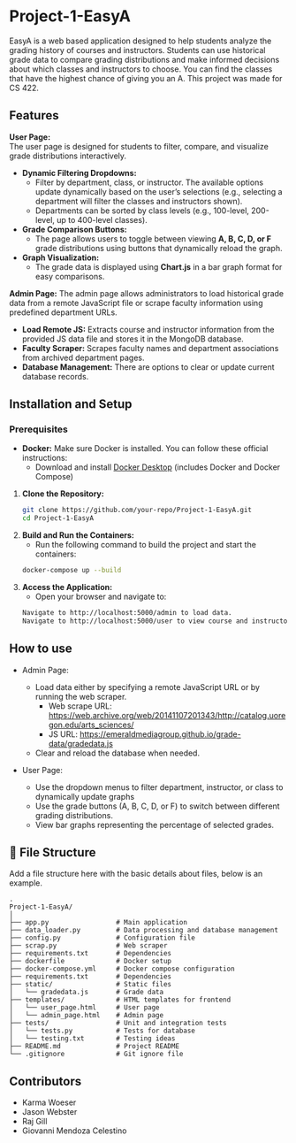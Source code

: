 # Project-1-EasyA

EasyA is a web based application designed to help students analyze the grading history of courses and instructors. 
Students can use historical grade data to compare grading distributions and make informed decisions about which classes and instructors to choose.
You can find the classes that have the highest chance of giving you an A. This project was made for CS 422.

## Features

**User Page:**  
  The user page is designed for students to filter, compare, and visualize grade distributions interactively.  
  - **Dynamic Filtering Dropdowns:**  
    - Filter by department, class, or instructor. The available options update dynamically based on the user’s selections (e.g., selecting a department will filter the classes and instructors shown).  
    - Departments can be sorted by class levels (e.g., 100-level, 200-level, up to 400-level classes).  
  - **Grade Comparison Buttons:**  
    - The page allows users to toggle between viewing **A, B, C, D, or F** grade distributions using buttons that dynamically reload the graph.  
  - **Graph Visualization:**  
    - The grade data is displayed using **Chart.js** in a bar graph format for easy comparisons.
  
**Admin Page:**
  The admin page allows administrators to load historical grade data from a remote JavaScript file or scrape faculty information using predefined department URLs.
  - **Load Remote JS:** Extracts course and instructor information from the provided JS data file and stores it in the MongoDB database.
  - **Faculty Scraper:** Scrapes faculty names and department associations from archived department pages. 
  - **Database Management:** There are options to clear or update current database records.


## Installation and Setup

### Prerequisites
- **Docker:** Make sure Docker is installed. You can follow these official instructions:
  - Download and install [Docker Desktop](https://www.docker.com/products/docker-desktop) (includes Docker and Docker Compose)

1. **Clone the Repository:**  
   ```bash
   git clone https://github.com/your-repo/Project-1-EasyA.git
   cd Project-1-EasyA

2. **Build and Run the Containers:**
   - Run the following command to build the project and start the containers:
   ```bash
   docker-compose up --build

3. **Access the Application:**
   - Open your browser and navigate to:
   ```bash
   Navigate to http://localhost:5000/admin to load data.
   Navigate to http://localhost:5000/user to view course and instructor comparisons. 

## How to use
- Admin Page:
  - Load data either by specifying a remote JavaScript URL or by running the web scraper.
    - Web scrape URL: https://web.archive.org/web/20141107201343/http://catalog.uoregon.edu/arts_sciences/
    - JS URL: https://emeraldmediagroup.github.io/grade-data/gradedata.js
  - Clear and reload the database when needed.
 
- User Page:
  - Use the dropdown menus to filter department, instructor, or class to dynamically update graphs
  - Use the grade buttons (A, B, C, D, or F) to switch between different grading distributions.
  - View bar graphs representing the percentage of selected grades.

##  :file_folder: File Structure
Add a file structure here with the basic details about files, below is an example.

```
.
Project-1-EasyA/
│
├── app.py                 # Main application
├── data_loader.py         # Data processing and database management
├── config.py              # Configuration file
├── scrap.py               # Web scraper
├── requirements.txt       # Dependencies
├── dockerfile             # Docker setup
├── docker-compose.yml     # Docker compose configuration
├── requirements.txt       # Dependencies
├── static/                # Static files 
│   └── gradedata.js       # Grade data 
├── templates/             # HTML templates for frontend
│   └── user_page.html     # User page
│   └── admin_page.html    # Admin page
├── tests/                 # Unit and integration tests
│   └── tests.py           # Tests for database
│   └── testing.txt        # Testing ideas
├── README.md              # Project README
└── .gitignore             # Git ignore file
```


## Contributors
- Karma Woeser
- Jason Webster
- Raj Gill
- Giovanni Mendoza Celestino

